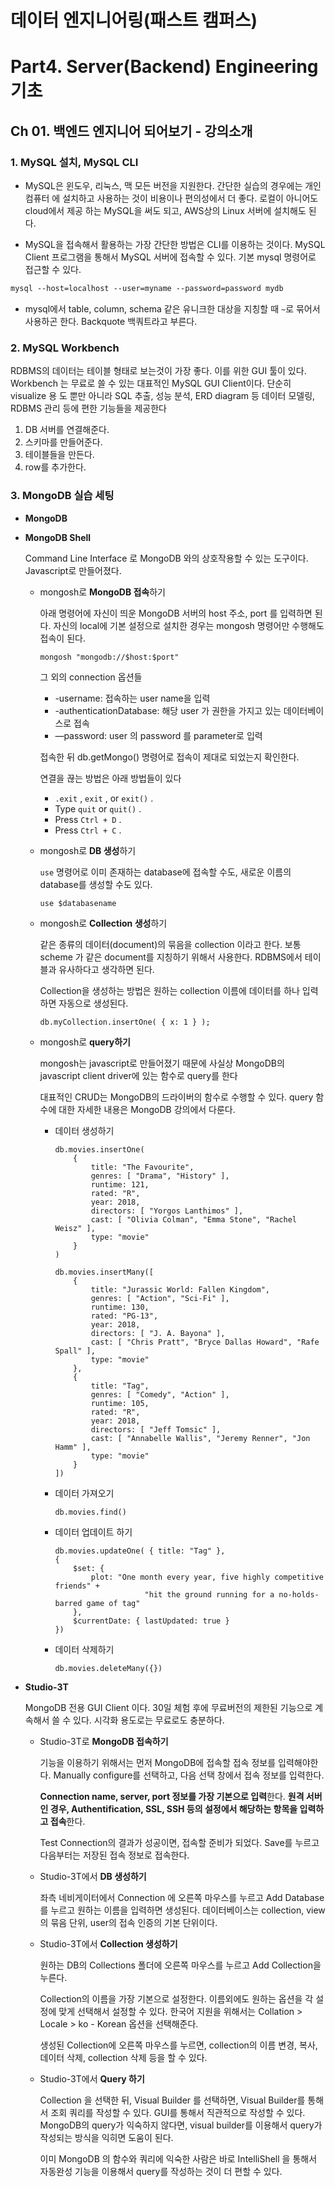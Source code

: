 # 데이터 엔지니어링(패스트 캠퍼스)

# Part4. Server(Backend) Engineering 기초

## Ch 01. 백엔드 엔지니어 되어보기 - 강의소개

### 1. MySQL 설치, MySQL CLI

- MySQL은 윈도우, 리눅스, 맥 모든 버전을 지원한다. 간단한 실습의 경우에는 개인 컴퓨터
에 설치하고 사용하는 것이 비용이나 편의성에서 더 좋다. 로컬이 아니어도 cloud에서 제공
하는 MySQL을 써도 되고, AWS상의 Linux 서버에 설치해도 된다.

- MySQL을 접속해서 활용하는 가장 간단한 방법은 CLI를 이용하는 것이다.
MySQL Client 프로그램을 통해서 MySQL 서버에 접속할 수 있다.
기본 mysql 명령어로 접근할 수 있다.

```markdown
mysql --host=localhost --user=myname --password=password mydb
```

- mysql에서 table, column, schema 같은 유니크한 대상을 지칭할 때 `~`로 묶어서 사용하곤 한다. Backquote 백쿼트라고 부른다.

### 2. MySQL Workbench

RDBMS의 데이터는 테이블 형태로 보는것이 가장 좋다. 이를 위한 GUI 툴이 있다.
Workbench 는 무료로 쓸 수 있는 대표적인 MySQL GUI Client이다. 단순히 visualize 용
도 뿐만 아니라 SQL 추출, 성능 분석, ERD diagram 등 데이터 모델링, RDBMS 관리 등에
편한 기능들을 제공한다

1. DB 서버를 연결해준다.
2. 스키마를 만들어준다.
3. 테이블들을 만든다.
4. row를 추가한다.

### 3. MongoDB 실습 세팅

- **MongoDB**
- **MongoDB Shell**
    
    Command Line Interface 로 MongoDB 와의 상호작용할 수 있는 도구이다. Javascript로 만들어졌다.
    
    - mongosh로 **MongoDB 접속**하기
        
        아래 명령어에 자신이 띄운 MongoDB 서버의 host 주소, port 를 입력하면 된다. 자신의 local에 기본 설정으로 설치한 경우는 mongosh 명령어만 수행해도 접속이 된다.
        
        ```
        mongosh "mongodb://$host:$port"
        ```
        
        그 외의 connection 옵션들
        
        - -username: 접속하는 user name을 입력
        - -authenticationDatabase: 해당 user 가 권한을 가지고 있는 데이터베이스로 접속
        - —password: user 의 password 를 parameter로 입력
        
        접속한 뒤 db.getMongo() 명령어로 접속이 제대로 되었는지 확인한다.
        
        연결을 끊는 방법은 아래 방법들이 있다
        
        - `.exit` , `exit` , or `exit()` .
        - Type `quit` or `quit()` .
        - Press `Ctrl + D` .
        - Press `Ctrl + C` .
    - mongosh로 **DB 생성**하기
        
        `use` 명령어로 이미 존재하는 database에 접속할 수도, 새로운 이름의 database를 생성할
        수도 있다.
        
        ```
        use $databasename
        ```
        
    - mongosh로 **Collection 생성**하기
        
        같은 종류의 데이터(document)의 묶음을 collection 이라고 한다. 보통 scheme 가 같은 document를 지칭하기 위해서 사용한다. RDBMS에서 테이블과 유사하다고 생각하면 된다.
        
        Collection을 생성하는 방법은 원하는 collection 이름에 데이터를 하나 입력하면 자동으로 생성된다.
        
        ```
        db.myCollection.insertOne( { x: 1 } );
        ```
        
    - mongosh로 **query하기**
        
        mongosh는 javascript로 만들어졌기 때문에 사실상 MongoDB의 javascript client driver에 있는 함수로 query를 한다
        
        대표적인 CRUD는 MongoDB의 드라이버의 함수로 수행할 수 있다. query 함수에 대한 자세한 내용은 MongoDB 강의에서 다룬다.
        
        - 데이터 생성하기
            
            ```
            db.movies.insertOne(
            	{
            		title: "The Favourite",
            		genres: [ "Drama", "History" ],
            		runtime: 121,
            		rated: "R",
            		year: 2018,
            		directors: [ "Yorgos Lanthimos" ],
            		cast: [ "Olivia Colman", "Emma Stone", "Rachel Weisz" ],
            		type: "movie"
            	}
            )
            
            db.movies.insertMany([
            	{
            		title: "Jurassic World: Fallen Kingdom",
            		genres: [ "Action", "Sci-Fi" ],
            		runtime: 130,
            		rated: "PG-13",
            		year: 2018,
            		directors: [ "J. A. Bayona" ],
            		cast: [ "Chris Pratt", "Bryce Dallas Howard", "Rafe Spall" ],
            		type: "movie"
            	},
            	{
            		title: "Tag",
            		genres: [ "Comedy", "Action" ],
            		runtime: 105,
            		rated: "R",
            		year: 2018,
            		directors: [ "Jeff Tomsic" ],
            		cast: [ "Annabelle Wallis", "Jeremy Renner", "Jon Hamm" ],
            		type: "movie"
            	}
            ])
            ```
            
        - 데이터 가져오기
            
            ```
            db.movies.find()
            ```
            
        - 데이터 업데이트 하기
            
            ```
            db.movies.updateOne( { title: "Tag" },
            {
            	$set: {
            		plot: "One month every year, five highly competitive friends" +
            					"hit the ground running for a no-holds-barred game of tag"
            	},
            	$currentDate: { lastUpdated: true }
            })
            ```
            
        - 데이터 삭제하기
            
            ```
            db.movies.deleteMany({})
            ```
            

- **Studio-3T**
    
    MongoDB 전용 GUI Client 이다. 30일 체험 후에 무료버전의 제한된 기능으로 계속해서 쓸 수 있다. 시각화 용도로는 무료로도 충분하다.
    
    - Studio-3T로 **MongoDB 접속하기**
        
        기능을 이용하기 위해서는 먼저 MongoDB에 접속할 접속 정보를 입력해야한다. Manually configure를 선택하고, 다음 선택 창에서 접속 정보를 입력한다.
        
        **Connection name, server, port 정보를 가장 기본으로 입력**한다. **원격 서버인 경우, Authentification, SSL, SSH 등의 설정에서 해당하는 항목을 입력하고 접속**한다.
        
        Test Connection의 결과가 성공이면, 접속할 준비가 되었다. Save를 누르고 다음부터는 저장된 접속 정보로 접속한다.
        
    - Studio-3T에서 **DB 생성하기**
        
        좌측 네비게이터에서 Connection 에 오른쪽 마우스를 누르고 Add Database를 누르고 원하는 이름을 입력하면 생성된다. 데이터베이스는 collection, view 의 묶음 단위, user의 접속 인증의 기본 단위이다.
        
    - Studio-3T에서 **Collection 생성하기**
        
        원하는 DB의 Collections 폴더에 오른쪽 마우스를 누르고 Add Collection을 누른다.
        
        Collection의 이름을 가장 기본으로 설정한다.
        이름외에도 원하는 옵션을 각 설정에 맞게 선택해서 설정할 수 있다. 한국어 지원을 위해서는 Collation > Locale > ko - Korean 옵션을 선택해준다.
        
        생성된 Collection에 오른쪽 마우스를 누르면, collection의 이름 변경, 복사, 데이터 삭제, collection 삭제 등을 할 수 있다.
        
    - Studio-3T에서 **Query 하기**
        
        Collection 을 선택한 뒤, Visual Builder 를 선택하면, Visual Builder를 통해서 조회 쿼리를 작성할 수 있다. GUI를 통해서 직관적으로 작성할 수 있다. MongoDB의 query가 익숙하지 않다면, visual builder를 이용해서 query가 작성되는 방식을 익히면 도움이 된다.
        
        이미 MongoDB 의 함수와 쿼리에 익숙한 사람은 바로 IntelliShell 을 통해서 자동완성 기능을 이용해서 query를 작성하는 것이 더 편할 수 있다.